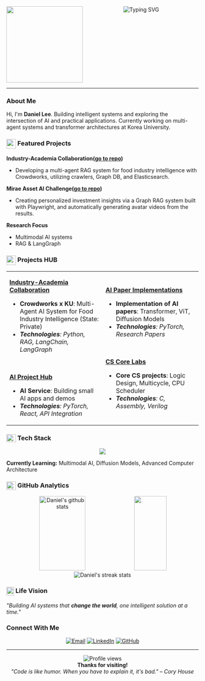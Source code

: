 <div align="center">
  <img height="200" src="https://user-images.githubusercontent.com/74038190/213866269-5d00981c-7c98-46d7-8a8e-16f462f15227.gif" align="left" />
  <img src="https://readme-typing-svg.herokuapp.com?font=JetBrains+Mono&weight=800&size=30&duration=2000&pause=800&color=D84315&center=true&vCenter=true&width=500&height=200&lines=Daniel+Lee;Korea+University+CS;AI+%26+Full-Stack+Developer;Turning+Ideas+into+Reality" alt="Typing SVG" />
  <br clear="all">
</div>

---

### About Me
Hi, I'm **Daniel Lee**. Building intelligent systems and exploring the intersection of AI and practical applications. Currently working on multi-agent systems and transformer architectures at Korea University.

### <img src="https://cdn.jsdelivr.net/npm/simple-icons@v14/icons/rocket.svg" width="25" height="25" style="vertical-align: middle;"> Featured Projects

**Industry-Academia Collaboration([go to repo](https://github.com/danlee-dev/multiagent-rag-system.git))**
* Developing a multi-agent RAG system for food industry intelligence with Crowdworks, utilizing crawlers, Graph DB, and Elasticsearch.

**Mirae Asset AI Challenge([go to repo](https://github.com/danlee-dev/112-miraeasset-clova-ai-challenge.git))**
* Creating personalized investment insights via a Graph RAG system built with Playwright, and automatically generating avatar videos from the results.
  
**Research Focus**  
* Multimodal AI systems
* RAG & LangGraph

### <img src="https://cdn.jsdelivr.net/npm/simple-icons@v14/icons/github.svg" width="25" height="25" style="vertical-align: middle;"> Projects HUB

<table>
<tr>
<td width="50%">

**[Industry-Academia Collaboration](https://github.com/danlee-dev/crowdworks-ai-agent)**  
- **Crowdworks x KU**: Multi-Agent AI System for Food Industry Intelligence (State: Private)
- ***Technologies**: Python, RAG, LangChain, LangGraph*

<br>

**[AI Project Hub](https://github.com/danlee-dev/ai-project-hub)**  
- **AI Service**: Building small AI apps and demos  
- ***Technologies**: PyTorch, React, API Integration*

</td>
<td width="50%">

**[AI Paper Implementations](https://github.com/danlee-dev/ai-paper-implementations)**  
- **Implementation of AI papers**: Transformer, ViT, Diffusion Models
- ***Technologies**: PyTorch, Research Papers*

<br>

**[CS Core Labs](https://github.com/danlee-dev/cs-core-labs)**  
- **Core CS projects**: Logic Design, Multicycle, CPU Scheduler
- ***Technologies**: C, Assembly, Verilog*

</td>
</tr>
</table>

### <img src="https://cdn.jsdelivr.net/npm/simple-icons@v14/icons/stackshare.svg" width="25" height="21" align="top"> Tech Stack
<p align="center">
  <img src="https://skillicons.dev/icons?i=python,js,c,pytorch,react,nextjs,nodejs,mongodb,postgres,git&theme=dark" />
</p>

**Currently Learning:** Multimodal AI, Diffusion Models, Advanced Computer Architecture

### <img src="https://cdn.jsdelivr.net/npm/simple-icons@v14/icons/chartdotjs.svg" width="25" height="22" align="top"> GitHub Analytics

<div align="center">
  <img width="49%" height="195px" src="https://github-readme-stats.vercel.app/api?username=danlee-dev&show_icons=true&count_private=true&hide_border=true&title_color=79c0ff&icon_color=79c0ff&text_color=c9d1d9&bg_color=0d1117" alt="Daniel's github stats" /> 
  <img width="41%" height="195px" src="https://github-readme-stats.vercel.app/api/top-langs/?username=danlee-dev&layout=compact&hide_border=true&title_color=79c0ff&text_color=c9d1d9&bg_color=0d1117" />
</div>

<div align="center">
  <img src="https://github-readme-streak-stats.herokuapp.com/?user=danlee-dev&theme=dark&hide_border=true&background=0D1117&stroke=0000&ring=79C0FF&fire=79C0FF&currStreakLabel=79C0FF" alt="Daniel's streak stats"/>
</div>

### <img src="https://cdn.jsdelivr.net/npm/simple-icons@v14/icons/target.svg" width="20" height="23" align="top"> Life Vision
*"Building AI systems that **change the world**, one intelligent solution at a time."*

### Connect With Me

<div align="center">
  
[![Email](https://img.shields.io/badge/Email-hi.danleedev%40gmail.com-blue?style=flat-square&logo=gmail&logoColor=white)](mailto:hi.danleedev@gmail.com)
[![LinkedIn](https://img.shields.io/badge/LinkedIn-danlee--dev-blue?style=flat-square&logo=linkedin&logoColor=white)](https://www.linkedin.com/in/danlee-dev/)
[![GitHub](https://img.shields.io/badge/GitHub-danlee--dev-blue?style=flat-square&logo=github&logoColor=white)](https://github.com/danlee-dev)

</div>

---

<div align="center">
  <img src="https://komarev.com/ghpvc/?username=danlee-dev&style=flat-square&color=79c0ff" alt="Profile views" />
  <br/>
  <b>Thanks for visiting!</b>
  <br/>
  <i>"Code is like humor. When you have to explain it, it's bad." – Cory House</i>
</div>
